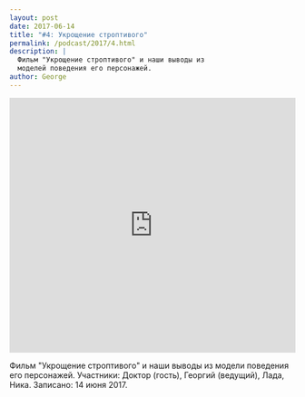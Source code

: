 ```yaml
---
layout: post
date: 2017-06-14
title: "#4: Укрощение строптивого"
permalink: /podcast/2017/4.html
description: |
  Фильм "Укрощение строптивого" и наши выводы из
  моделей поведения его персонажей.
author: George
---
```


<iframe width="100%" height="450" scrolling="no" frameborder="no" src="https://w.soundcloud.com/player/?url=https%3A//api.soundcloud.com/tracks/328014415&amp;auto_play=false&amp;hide_related=false&amp;show_comments=true&amp;show_user=true&amp;show_reposts=false&amp;visual=true"></iframe>

Фильм "Укрощение строптивого" и наши выводы из модели поведения его персонажей.
Участники: Доктор (гость), Георгий (ведущий), Лада, Ника.
Записано: 14 июня 2017.
